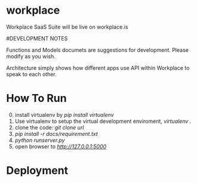 workplace
=========

Workplace SaaS Suite will be live on workplace.is


#DEVELOPMENT NOTES

Functions and Models documets are suggestions for development. Please modify as you wish.

Architecture simply shows how different apps use API within Workplace to speak to each other.

# How To Run

0. install virtualenv by *pip install virtualenv*
1. Use virtualenv to setup the virtual development enviroment, *virtualenv .*
2. clone the code: *git clone url*
3. *pip install -r docs/requirement.txt*
4. *python runserver.py*
5. open browser to *http://127.0.0.1:5000*

# Deployment

